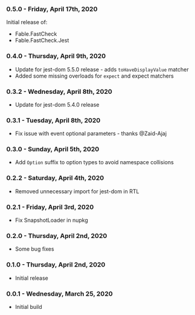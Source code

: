 ### 0.5.0 - Friday, April 17th, 2020
Initial release of:
* Fable.FastCheck
* Fable.FastCheck.Jest

### 0.4.0 - Thursday, April 9th, 2020
* Update for jest-dom 5.5.0 release - adds `toHaveDisplayValue` matcher
* Added some missing overloads for `expect` and expect matchers

### 0.3.2 - Wednesday, April 8th, 2020
* Update for jest-dom 5.4.0 release

### 0.3.1 - Tuesday, April 8th, 2020
* Fix issue with event optional parameters - thanks @Zaid-Ajaj

### 0.3.0 - Sunday, April 5th, 2020
* Add `Option` suffix to option types to avoid namespace collisions

### 0.2.2 - Saturday, April 4th, 2020
* Removed unnecessary import for jest-dom in RTL

### 0.2.1 - Friday, April 3rd, 2020
* Fix SnapshotLoader in nupkg

### 0.2.0 - Thursday, April 2nd, 2020
* Some bug fixes

### 0.1.0 - Thursday, April 2nd, 2020
* Initial release

### 0.0.1 - Wednesday, March 25, 2020
* Initial build

